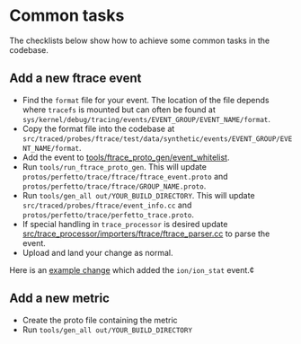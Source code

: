 # Common tasks

The checklists below show how to achieve some common tasks in the codebase.

## Add a new ftrace event

- Find the `format` file for your event. The location of the file depends where `tracefs` is mounted but can often be found at `sys/kernel/debug/tracing/events/EVENT_GROUP/EVENT_NAME/format`.
- Copy the format file into the codebase at `src/traced/probes/ftrace/test/data/synthetic/events/EVENT_GROUP/EVENT_NAME/format`.
- Add the event to [tools/ftrace_proto_gen/event_whitelist](/tools/ftrace_proto_gen/event_whitelist).
- Run `tools/run_ftrace_proto_gen`. This will update `protos/perfetto/trace/ftrace/ftrace_event.proto` and `protos/perfetto/trace/ftrace/GROUP_NAME.proto`.
- Run `tools/gen_all out/YOUR_BUILD_DIRECTORY`. This will update `src/traced/probes/ftrace/event_info.cc` and `protos/perfetto/trace/perfetto_trace.proto`.
- If special handling in `trace_processor` is desired update [src/trace_processor/importers/ftrace/ftrace_parser.cc](/src/trace_processor/importers/ftrace/ftrace_parser.cc) to parse the event.
- Upload and land your change as normal.

Here is an [example change](https://android-review.googlesource.com/c/platform/external/perfetto/+/1290645) which added the `ion/ion_stat` event.¢

## Add a new metric

* Create the proto file containing the metric 
* Run `tools/gen_all out/YOUR_BUILD_DIRECTORY` 